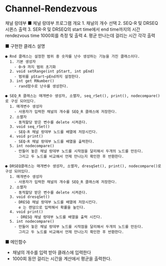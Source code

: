 # Channel-Rendezvous
채널 랑데부
  ■ 체널 랑데부 프로그램 개요
    1. 채널의 개수 선택
    2. SEQ-R 및 DRSEQ 시퀸스 출력
    3. SER-R 및 DRSEQ의 start time에서 end time까지의 시간
    rendezvous time 1000회를 측정 및 출력
    4. 평균 만나는데 걸리는 시간 각각 출력

  ■ 구현한 클레스 설명
  
    ● Rnd 클래스는 설정한 범위 중 숫자를 난수 생성하는 기능을 가진 클래스이다.
      1. 기본 생성자
        - 0~9 까지 범위 초기화
      2. void setRange(int pStart, int pEnd)
        - 범위를 pStart~pEnd까지 설정한다.
      3. int get RNumber()
        - rand함수로 난수를 생성한다. 

    ● SEQ_R 클래스는 매개변수 생성자, 소멸자, seq_rSet(), print(), nodecompare()로 구성 되어있다.
      1. 매개변수 생성자
        - 사용자가 입력한 채널의 개수를 SEQ_R 클래스에 저장한다.
      2. 소멸자
        - 동적할당 받은 변수를 delete 시켜준다.
      3. void seq_rSet()
        - SEQ-R 채널 랑데부 노드를 배열에 저장시킨다.
      4. void print()
        - SEQ-R 채널 랑데부 노드를 배열을 출력한다.
      5. int nodecompare()
        - 만들어 놓은 채널 랑데부 노드를 시작점을 달리해서 두개의 노드를 만든다. 
          그리고 두 노드를 비교해서 언제 만나는지 확인한 후 반환한다.
  
    ● DRSEQ클래스는 매개변수 생성자, 소멸자, dresqSet(), print(), nodecompare()로 구성 되어있다.
      1. 매개변수 생성자
        - 사용자가 입력한 채널의 개수를 SEQ_R 클래스에 저장한다.
      2. 소멸자
        - 동적할당 받은 변수를 delete 시켜준다.
      3. void dresqSet()
        - DRESQ 채널 랑데부 노드를 배열에 저장시킨다.
          e 는 랜덤으로 입력해서 확률을 높인다.
      4. void print()
         - DRESQ 채널 랑데부 노드를 배열을 출력 시킨다.
      5. int nodecompare()
        - 만들어 놓은 채널 랑데부 노드를 시작점을 달리해서 두개의 노드를 만든다. 
          그리고 두 노드를 비교해서 언제 만나는지 확인한 후 반환한다.

■ 메인함수
- 채널의 개수를 입력 받아 클래스에 입력한다
- 1000회 동안 걸리는 시간을 계산에서 평균을 출력한다. 
